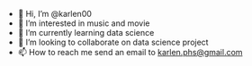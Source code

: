 - 👋 Hi, I’m @karlen00
- 👀 I’m interested in music and movie
- 🌱 I’m currently learning data science
- 💞️ I’m looking to collaborate on data science project
- 📫 How to reach me send an email to karlen.phs@gmail.com

<!---
karlen00/karlen00 is a ✨ special ✨ repository because its `README.md` (this file) appears on your GitHub profile.
You can click the Preview link to take a look at your changes.
--->
